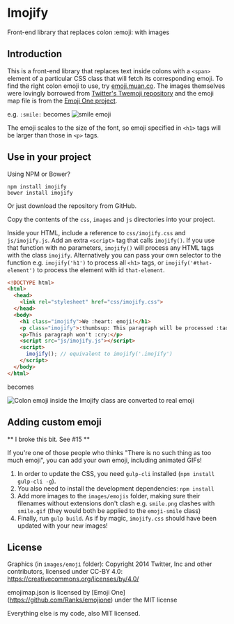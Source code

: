 # Imojify
Front-end library that replaces colon :emoji: with images

## Introduction
This is a front-end library that replaces text inside colons with a `<span>` element of a particular CSS class that will fetch its corresponding emoji. To find the right colon emoji to use, try [emoji.muan.co](http://emoji.muan.co/). The images themselves were lovingly borrowed from [Twitter's Twemoji repository](https://github.com/twitter/twemoji) and the emoji map file is from the [Emoji One project](https://github.com/Ranks/emojione).

e.g. `:smile:` becomes ![smile emoji](https://dl.dropboxusercontent.com/u/13316703/imojify/smile.png)

The emoji scales to the size of the font, so emoji specified in `<h1>` tags will be larger than those in `<p>` tags.

## Use in your project

Using NPM or Bower?

```
npm install imojify
bower install imojify
```

Or just download the repository from GitHub.

Copy the contents of the `css`, `images` and `js` directories into your project.

Inside your HTML, include a reference to `css/imojify.css` and `js/imojify.js`. Add an extra `<script>` tag that calls `imojify()`. If you use that function with no parameters, `imojify()` will process any HTML tags with the class `imojify`. Alternatively you can pass your own selector to the function e.g. `imojify('h1')` to process all `<h1>` tags, or `imojify('#that-element')` to process the element with id `that-element`.

```html
<!DOCTYPE html>
<html>
  <head>
    <link rel="stylesheet" href="css/imojify.css">
  </head>
  <body>
    <h1 class="imojify">We :heart: emoji!</h1>
    <p class="imojify">:thumbsup: This paragraph will be processed :tada:</p>
    <p>This paragraph won't :cry:</p>
    <script src="js/imojify.js"></script>
    <script>
      imojify(); // equivalent to imojify('.imojify')
    </script>
  </body>
</html>
```

becomes

![Colon emoji inside the Imojify class are converted to real emoji](https://dl.dropboxusercontent.com/u/13316703/imojify/imojify_demo.png)

## Adding custom emoji

** I broke this bit. See #15 **

If you're one of those people who thinks "There is no such thing as too much emoji", you can add your own emoji, including animated GIFs!

1. In order to update the CSS, you need `gulp-cli` installed (`npm install gulp-cli -g`).
1. You also need to install the development dependencies: `npm install`
1. Add more images to the `images/emojis` folder, making sure their filenames without extensions don't clash e.g. `smile.png` clashes with `smile.gif` (they would both be applied to the `emoji-smile` class)
1. Finally, run `gulp build`. As if by magic, `imojify.css` should have been updated with your new images!

## License
Graphics (in `images/emoji` folder): Copyright 2014 Twitter, Inc and other contributors, licensed under CC-BY 4.0: https://creativecommons.org/licenses/by/4.0/

emojimap.json is licensed by [Emoji One] (https://github.com/Ranks/emojione) under the MIT license

Everything else is my code, also MIT licensed.
